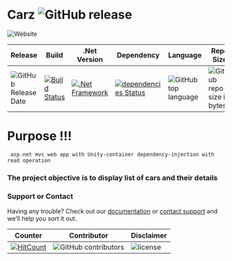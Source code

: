 # Carz ![GitHub release](https://img.shields.io/github/release/ajeetx/Carz.svg?style=for-the-badge)

![Website](https://img.shields.io/website-ONLINE-OFFLINE-green-red/http/ajeetx.github.io/Carz.svg?label=Carz-website&style=plastic)

| Release | Build | .Net Version | Dependency | Language | Repo Size  |
| ---     | ---   | ---    | ---      | ---      | ---        | 
|![GitHub Release Date](https://img.shields.io/github/release-date/ajeetx/Carz.svg?style=plastic)  | [![Build Status](https://travis-ci.org/AJEETX/Carz.png?branch=master&style=for-the-badge)](https://travis-ci.org/AJEETX/Carz) | [![.Net Framework](https://img.shields.io/badge/DotNet-4.5.2-blue.svg?style=plastic)](https://www.microsoft.com/en-au/download/details.aspx?id=42642) | [![dependencies Status](https://img.shields.io/badge/dependency-none-brightgreen.svg?style=plastic)](https://img.shields.io/badge/dependency-none-brightgreen.svg) | ![GitHub top language](https://img.shields.io/github/languages/top/ajeetx/Carz.svg) |![GitHub repo size in bytes](https://img.shields.io/github/repo-size/ajeetx/Carz.svg)

# Purpose !!!

```
 asp.net mvc web app with Unity-container dependency-injection with read operation
```

### The project objective is to display list of cars and their details 

### Support or Contact

Having any trouble? Check out our [documentation](https://github.com/AJEETX/Carz/blob/master/README.md) or [contact support](mailto:ajeetkumar@email.com) and we’ll help you sort it out.

|  Counter   | Contributor | Disclaimer
| ---        | ---         | --- |
|[ ![HitCount](http://hits.dwyl.io/ajeetx/Carz/projects/1.svg)](http://hits.dwyl.io/ajeetx/Carz/projects/1) | ![GitHub contributors](https://img.shields.io/github/contributors/ajeetx/Carz.svg?style=plastic)|![license](https://img.shields.io/github/license/ajeetx/Carz.svg?style=plastic)
